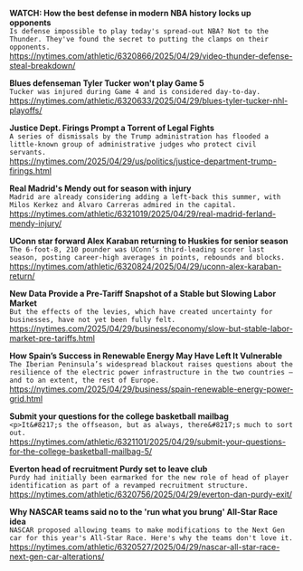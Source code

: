 **WATCH: How the best defense in modern NBA history locks up opponents**\
`Is defense impossible to play today's spread-out NBA? Not to the Thunder. They've found the secret to putting the clamps on their opponents.`\
https://nytimes.com/athletic/6320866/2025/04/29/video-thunder-defense-steal-breakdown/

**Blues defenseman Tyler Tucker won't play Game 5**\
`Tucker was injured during Game 4 and is considered day-to-day.`\
https://nytimes.com/athletic/6320633/2025/04/29/blues-tyler-tucker-nhl-playoffs/

**Justice Dept. Firings Prompt a Torrent of Legal Fights**\
`A series of dismissals by the Trump administration has flooded a little-known group of administrative judges who protect civil servants.`\
https://nytimes.com/2025/04/29/us/politics/justice-department-trump-firings.html

**Real Madrid's Mendy out for season with injury**\
`Madrid are already considering adding a left-back this summer, with Milos Kerkez and Alvaro Carreras admired in the capital.`\
https://nytimes.com/athletic/6321019/2025/04/29/real-madrid-ferland-mendy-injury/

**UConn star forward Alex Karaban returning to Huskies for senior season**\
`The 6-foot-8, 210 pounder was UConn’s third-leading scorer last season, posting career-high averages in points, rebounds and blocks.`\
https://nytimes.com/athletic/6320824/2025/04/29/uconn-alex-karaban-return/

**New Data Provide a Pre-Tariff Snapshot of a Stable but Slowing Labor Market**\
`But the effects of the levies, which have created uncertainty for businesses, have not yet been fully felt.`\
https://nytimes.com/2025/04/29/business/economy/slow-but-stable-labor-market-pre-tariffs.html

**How Spain’s Success in Renewable Energy May Have Left It Vulnerable**\
`The Iberian Peninsula’s widespread blackout raises questions about the resilience of the electric power infrastructure in the two countries — and to an extent, the rest of Europe.`\
https://nytimes.com/2025/04/29/business/spain-renewable-energy-power-grid.html

**Submit your questions for the college basketball mailbag**\
`<p>It&#8217;s the offseason, but as always, there&#8217;s much to sort out.`\
https://nytimes.com/athletic/6321101/2025/04/29/submit-your-questions-for-the-college-basketball-mailbag-5/

**Everton head of recruitment Purdy set to leave club**\
`Purdy had initially been earmarked for the new role of head of player identification as part of a revamped recruitment structure.`\
https://nytimes.com/athletic/6320756/2025/04/29/everton-dan-purdy-exit/

**Why NASCAR teams said no to the 'run what you brung' All-Star Race idea**\
`NASCAR proposed allowing teams to make modifications to the Next Gen car for this year's All-Star Race. Here's why the teams don't love it.`\
https://nytimes.com/athletic/6320527/2025/04/29/nascar-all-star-race-next-gen-car-alterations/

